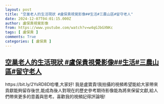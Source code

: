 ```yaml
---
layout: post
title: "空巢老人的生活現狀 #盧保貴視覺影像##生活#三農山區#留守老人"
date: 2024-12-07T04:01:15.000Z
author: 盧保貴視覺影像
from: https://www.youtube.com/watch?v=w4qGJbGXNKc
tags: [ 盧保貴 ]
comments: True
categories: [ 盧保貴 ]
---
```

<!--1733544075000-->
[空巢老人的生活現狀 #盧保貴視覺影像##生活#三農山區#留守老人](https://www.youtube.com/watch?v=w4qGJbGXNKc)
------

<div>
https://bit.ly/2YsRD8D哈嘍,大家好! 我是盧寶貴!我拍攝的視頻希望能給大家帶來貢獻能夠留存後世,能成為後人對現在的歷史參考期待影像能為將來保留文獻,給人們帶來更多的意義與思考。喜歡我的視頻記得評論哦!
</div>
